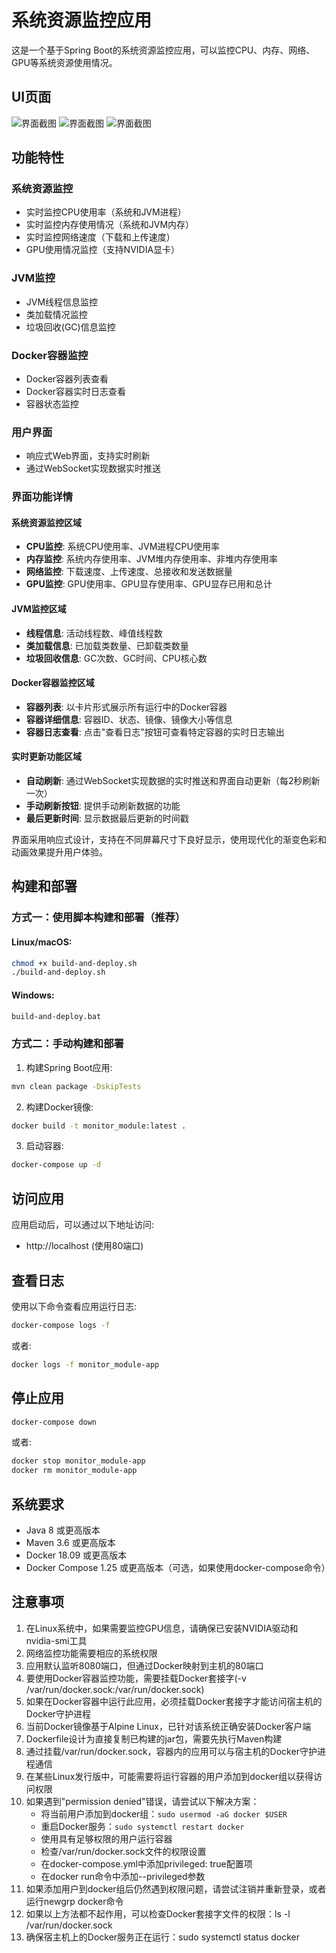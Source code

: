 # 系统资源监控应用

这是一个基于Spring Boot的系统资源监控应用，可以监控CPU、内存、网络、GPU等系统资源使用情况。

## UI页面
![界面截图](image/1.png)
![界面截图](image/2.png)
![界面截图](image/3.png)

## 功能特性

### 系统资源监控
- 实时监控CPU使用率（系统和JVM进程）
- 实时监控内存使用情况（系统和JVM内存）
- 实时监控网络速度（下载和上传速度）
- GPU使用情况监控（支持NVIDIA显卡）

### JVM监控
- JVM线程信息监控
- 类加载情况监控
- 垃圾回收(GC)信息监控

### Docker容器监控
- Docker容器列表查看
- Docker容器实时日志查看
- 容器状态监控

### 用户界面
- 响应式Web界面，支持实时刷新
- 通过WebSocket实现数据实时推送

### 界面功能详情

#### 系统资源监控区域
- **CPU监控**: 系统CPU使用率、JVM进程CPU使用率
- **内存监控**: 系统内存使用率、JVM堆内存使用率、非堆内存使用率
- **网络监控**: 下载速度、上传速度、总接收和发送数据量
- **GPU监控**: GPU使用率、GPU显存使用率、GPU显存已用和总计

#### JVM监控区域
- **线程信息**: 活动线程数、峰值线程数
- **类加载信息**: 已加载类数量、已卸载类数量
- **垃圾回收信息**: GC次数、GC时间、CPU核心数

#### Docker容器监控区域
- **容器列表**: 以卡片形式展示所有运行中的Docker容器
- **容器详细信息**: 容器ID、状态、镜像、镜像大小等信息
- **容器日志查看**: 点击"查看日志"按钮可查看特定容器的实时日志输出

#### 实时更新功能区域
- **自动刷新**: 通过WebSocket实现数据的实时推送和界面自动更新（每2秒刷新一次）
- **手动刷新按钮**: 提供手动刷新数据的功能
- **最后更新时间**: 显示数据最后更新的时间戳

界面采用响应式设计，支持在不同屏幕尺寸下良好显示，使用现代化的渐变色彩和动画效果提升用户体验。

## 构建和部署

### 方式一：使用脚本构建和部署（推荐）

#### Linux/macOS:
```bash
chmod +x build-and-deploy.sh
./build-and-deploy.sh
```

#### Windows:
```cmd
build-and-deploy.bat
```

### 方式二：手动构建和部署

1. 构建Spring Boot应用:
```bash
mvn clean package -DskipTests
```

2. 构建Docker镜像:
```bash
docker build -t monitor_module:latest .
```

3. 启动容器:
```bash
docker-compose up -d
```

## 访问应用

应用启动后，可以通过以下地址访问:
- http://localhost (使用80端口)

## 查看日志

使用以下命令查看应用运行日志:
```bash
docker-compose logs -f
```

或者:
```bash
docker logs -f monitor_module-app
```

## 停止应用

```bash
docker-compose down
```

或者:
```bash
docker stop monitor_module-app
docker rm monitor_module-app
```

## 系统要求

- Java 8 或更高版本
- Maven 3.6 或更高版本
- Docker 18.09 或更高版本
- Docker Compose 1.25 或更高版本（可选，如果使用docker-compose命令）

## 注意事项

1. 在Linux系统中，如果需要监控GPU信息，请确保已安装NVIDIA驱动和nvidia-smi工具
2. 网络监控功能需要相应的系统权限
3. 应用默认监听8080端口，但通过Docker映射到主机的80端口
4. 要使用Docker容器监控功能，需要挂载Docker套接字(-v /var/run/docker.sock:/var/run/docker.sock)
5. 如果在Docker容器中运行此应用，必须挂载Docker套接字才能访问宿主机的Docker守护进程
6. 当前Docker镜像基于Alpine Linux，已针对该系统正确安装Docker客户端
7. Dockerfile设计为直接复制已构建的jar包，需要先执行Maven构建
8. 通过挂载/var/run/docker.sock，容器内的应用可以与宿主机的Docker守护进程通信
9. 在某些Linux发行版中，可能需要将运行容器的用户添加到docker组以获得访问权限
10. 如果遇到"permission denied"错误，请尝试以下解决方案：
    - 将当前用户添加到docker组：`sudo usermod -aG docker $USER`
    - 重启Docker服务：`sudo systemctl restart docker`
    - 使用具有足够权限的用户运行容器
    - 检查/var/run/docker.sock文件的权限设置
    - 在docker-compose.yml中添加privileged: true配置项
    - 在docker run命令中添加--privileged参数
11. 如果添加用户到docker组后仍然遇到权限问题，请尝试注销并重新登录，或者运行newgrp docker命令
12. 如果以上方法都不起作用，可以检查Docker套接字文件的权限：ls -l /var/run/docker.sock
13. 确保宿主机上的Docker服务正在运行：sudo systemctl status docker